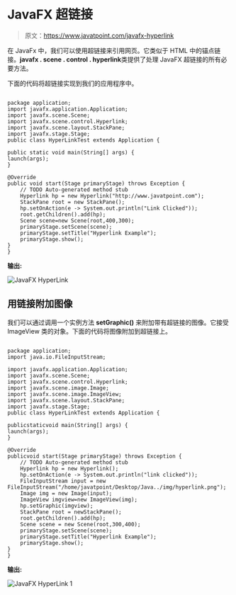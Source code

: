 # JavaFX 超链接

> 原文：<https://www.javatpoint.com/javafx-hyperlink>

在 JavaFx 中，我们可以使用超链接来引用网页。它类似于 HTML 中的锚点链接。**javafx . scene . control . hyperlink**类提供了处理 JavaFX 超链接的所有必要方法。

下面的代码将超链接实现到我们的应用程序中。

```

package application;
import javafx.application.Application;
import javafx.scene.Scene;
import javafx.scene.control.Hyperlink;
import javafx.scene.layout.StackPane;
import javafx.stage.Stage;
public class HyperLinkTest extends Application {

public static void main(String[] args) {
launch(args);	
}

@Override
public void start(Stage primaryStage) throws Exception {
	// TODO Auto-generated method stub
	Hyperlink hp = new Hyperlink("http://www.javatpoint.com");
	StackPane root = new StackPane();
	hp.setOnAction(e -> System.out.println("Link Clicked"));
	root.getChildren().add(hp);
	Scene scene=new Scene(root,400,300);
	primaryStage.setScene(scene);
	primaryStage.setTitle("Hyperlink Example");
	primaryStage.show();
}
}

```

**输出:**

![JavaFX HyperLink](../img/d94ee44fc8cbad329bd5b0ed3630d2da.png)

## 用链接附加图像

我们可以通过调用一个实例方法 **setGraphic()** 来附加带有超链接的图像。它接受 ImageView 类的对象。下面的代码将图像附加到超链接上。

```

package application;
import java.io.FileInputStream;

import javafx.application.Application;
import javafx.scene.Scene;
import javafx.scene.control.Hyperlink;
import javafx.scene.image.Image;
import javafx.scene.image.ImageView;
import javafx.scene.layout.StackPane;
import javafx.stage.Stage;
public class HyperLinkTest extends Application {

publicstaticvoid main(String[] args) {
launch(args);	
}

@Override
publicvoid start(Stage primaryStage) throws Exception {
	// TODO Auto-generated method stub
	Hyperlink hp = new Hyperlink();
	hp.setOnAction(e -> System.out.println("link clicked"));
	FileInputStream input = new FileInputStream("/home/javatpoint/Desktop/Java../img/hyperlink.png");
	Image img = new Image(input);
	ImageView imgview=new ImageView(img);
	hp.setGraphic(imgview);
	StackPane root = newStackPane();
	root.getChildren().add(hp);
	Scene scene = new Scene(root,300,400);
	primaryStage.setScene(scene);
	primaryStage.setTitle("Hyperlink Example");
	primaryStage.show();
}
}

```

**输出:**

![JavaFX HyperLink 1](../img/ea31f61844acc4383e903de138cc6697.png)